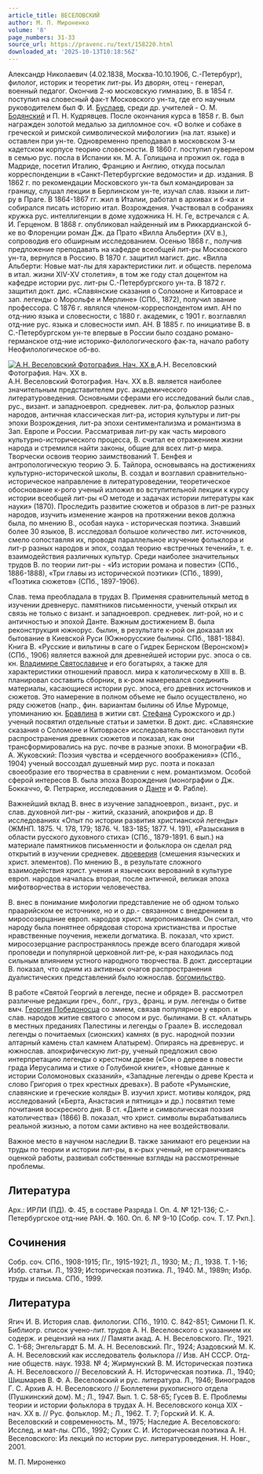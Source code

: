 ```yaml
---
article_title: ВЕСЕЛОВСКИЙ
author: М. П. Мироненко
volume: '8'
page_numbers: 31-33
source_url: https://pravenc.ru/text/158220.html
downloaded_at: '2025-10-13T10:18:56Z'
---
```


Александр Николаевич (4.02.1838, Москва-10.10.1906, С.-Петербург), филолог, историк и теоретик лит-ры. Из дворян, отец - генерал, военный педагог. Окончив 2-ю московскую гимназию, В. в 1854 г. поступил на словесный фак-т Московского ун-та, где его научным руководителем был Ф. И. [Буслаев](https://pravenc.ru/text/Буслаев.html), среди др. учителей - О. М. [Бодянский](https://pravenc.ru/text/Бодянский.html) и П. Н. Кудрявцев. После окончания курса в 1858 г. В. был награжден золотой медалью за дипломное соч. «О волке и собаке в греческой и римской символической мифологии» (на лат. языке) и оставлен при ун-те. Одновременно преподавал в московском 3-м кадетском корпусе теорию словесности. В 1860 г. поступил гувернером в семью рус. посла в Испании кн. М. А. Голицына и прожил ок. года в Мадриде, посетил Италию, Францию и Англию, откуда посылал корреспонденции в «Санкт-Петербургские ведомости» и др. издания. В 1862 г. по рекомендации Московского ун-та был командирован за границу, слушал лекции в Берлинском ун-те, изучал слав. языки и лит-ру в Праге. В 1864-1867 гг. жил в Италии, работал в архивах и б-ках и собирался писать историю итал. Возрождения. Участвовал в собраниях кружка рус. интеллигенции в доме художника Н. Н. Ге, встречался с А. И. Герценом. В 1868 г. опубликовал найденный им в Риккардианской б-ке во Флоренции роман Дж. да Прато «Вилла Альберти» (XV в.), сопроводив его обширным исследованием. Осенью 1868 г., получив предложение преподавать на кафедре всеобщей лит-ры Московского ун-та, вернулся в Россию. В 1870 г. защитил магист. дис. «Вилла Альберти: Новые мат-лы для характеристики лит. и обществ. перелома в итал. жизни XIV-XV столетия», в том же году стал доцентом на кафедре истории рус. лит-ры С.-Петербургского ун-та. В 1872 г. защитил докт. дис. «Славянские сказания о Соломоне и Китоврасе и зап. легенды о Морольфе и Мерлине» (СПб., 1872), получил звание профессора. С 1876 г. являлся членом-корреспондентом имп. АН по отд-нию языка и словесности, с 1880 г. академик, с 1901 г. возглавлял отд-ние рус. языка и словесности имп. АН. В 1885 г. по инициативе В. в С.-Петербургском ун-те впервые в России было создано романо-германское отд-ние историко-филологического фак-та, начало работу Неофилологическое об-во.

[![А.Н. Веселовский Фотография. Нач. XX в.](https://pravenc.ru/data/614/464/1234/i200.jpg "Кликните для увеличения картинки")](https://pravenc.ru/data/614/464/1234/i400.jpg)А.Н. Веселовский Фотография. Нач. XX в.  
А.Н. Веселовский Фотография. Нач. XX в.В. является наиболее значительным представителем рус. академического литературоведения. Основными сферами его исследований были слав., рус., визант. и западноевроп. средневек. лит-ра, фольклор разных народов, античная классическая лит-ра, история культуры и лит-ры эпохи Возрождения, лит-ра эпохи сентиментализма и романтизма в Зап. Европе и России. Рассматривая лит-ру как часть мирового культурно-исторического процесса, В. считал ее отражением жизни народа и стремился найти законы, общие для всех лит-р мира. Творчески освоив теорию заимствований Т. Бенфея и антропологическую теорию Э. Б. Тайлора, основываясь на достижениях культурно-исторической школы, В. создал и возглавил сравнительно-историческое направление в литературоведении, теоретическое обоснование к-рого ученый изложил во вступительной лекции к курсу истории всеобщей лит-ры «О методе и задачах истории литературы как науки» (1870). Проследить развитие сюжетов и образов в лит-ре разных народов, изучить изменение жанров на протяжении веков должна была, по мнению В., особая наука - историческая поэтика. Знавший более 30 языков, В. исследовал большое количество лит. источников, смело сопоставляя их, проводя параллельное изучение фольклора и лит-р разных народов и эпох, создал теорию «встречных течений», т. е. взаимодействия различных культур. Среди наиболее значительных трудов В. по теории лит-ры - «Из истории романа и повести» (СПб., 1886-1888), «Три главы из исторической поэтики» (СПб., 1899), «Поэтика сюжетов» (СПб., 1897-1906).

Слав. тема преобладала в трудах В. Применяя сравнительный метод в изучении древнерус. памятников письменности, ученый открыл их связь не только с визант. и западноевроп. средневек. лит-рой, но и с античностью и эпохой Данте. Важным достижением В. была реконструкция южнорус. былин, в результате к-рой он доказал их бытование в Киевской Руси (Южнорусские былины. СПб., 1881-1884). Книга В. «Русские и вильтины в саге о Гидрек Бернском (Веронском)» (СПб., 1906) является важной для древнейшей истории рус. эпоса о св. кн. [Владимире Святославиче](<https://pravenc.ru/text/Владимире Святославиче.html>) и его богатырях, а также для характеристики отношений правосл. мира к католическому в XIII в. В. планировал составить сборник, в к-ром намеревался соединить материалы, касающиеся истории рус. эпоса, его древних источников и сюжетов. Это намерение в полном объеме не было осуществлено, но ряду сюжетов (напр., фин. вариантам былины об Илье Муромце, упоминанию кн. [Бравлина](https://pravenc.ru/text/Бравлина.html) в житии свт. [Стефана](https://pravenc.ru/text/Стефан.html) Сурожского и др.) ученый посвятил отдельные статьи и заметки. В докт. дис. «Славянские сказания о Соломоне и Китоврасе» исследователь восстановил пути распространения древних сюжетов и показал, как они трансформировались на рус. почве в разные эпохи. В монографии «В. А. Жуковский: Поэзия чувства и «сердечного воображения»» (СПб., 1904) ученый воссоздал душевный мир рус. поэта и показал своеобразие его творчества в сравнении с нем. романтизмом. Особой сферой интересов В. была эпоха Возрождения (монографии о Дж. Боккаччо, Ф. Петрарке, исследования о [Данте](https://pravenc.ru/text/Данте.html) и Ф. Рабле).

Важнейший вклад В. внес в изучение западноевроп., визант., рус. и слав. духовной лит-ры - житий, сказаний, апокрифов и др. В исследованиях «Опыт по истории развития христианской легенды» (ЖМНП. 1875. Ч. 178, 179; 1876. Ч. 183-185; 1877. Ч. 191), «Разыскания в области русского духовного стиха» (СПб., 1879-1891. 6 вып.) на материале памятников письменности и фольклора он сделал ряд открытий в изучении средневек. [двоеверия](https://pravenc.ru/text/двоеверия.html) (смешения языческих и христ. элементов). По мнению В., в результате сложного взаимодействия христ. учения и языческих верований в культуре европ. народов началась вторая, после античной, великая эпоха мифотворчества в истории человечества.

В. внес в понимание мифологии представление не об одном только праарийском ее источнике, но и о др.- связанном с внедрением в миросозерцание европ. народов христ. миропонимания. Он считал, что народу была понятнее обрядовая сторона христианства и простые нравственные поучения, нежели догматика. В. показал, что христ. миросозерцание распространялось прежде всего благодаря живой проповеди и популярной церковной лит-ре, к-рая находилась под сильным влиянием устного народного творчества. В докт. диссертации В. показал, что одним из активных очагов распространения дуалистических представлений было южнослав. [богомильство](https://pravenc.ru/text/богомильство.html).

В работе «Святой Георгий в легенде, песне и обряде» В. рассмотрел различные редакции греч., болг., груз., франц. и рум. легенды о битве вмч. [Георгия Победоносца](<https://pravenc.ru/text/ГЕОРГИЙ  вмч .html>) со змием, связав популярное у европ. и слав. народов житие святого с эпосом и рус. былинами. В ст. «Алатырь в местных преданиях Палестины и легенды о Граале» В. исследовал легенды о почитаемых (сионских) камнях (в рус. народной поэзии алтарный камень стал камнем Алатырем). Опираясь на древнерус. и южнослав. апокрифическую лит-ру, ученый предложил свою интерпретацию легенды о крестном древе («Сон о дереве в повести града Иерусалима и стихе о Голубиной книге», «Новые данные к истории Соломоновых сказаний», «Западные легенды о древе Креста и слово Григория о трех крестных древах»). В работе «Румынские, славянские и греческие коляды» В. изучил христ. мотивы колядок, ряд исследований («Берта, Анастасия и пятница» и др.) посвятил теме почитания воскресного дня. В ст. «Данте и символическая поэзия католичества» (1866) В. показал, что христ. символы вырабатывались реальной жизнью, а потом сами активно на нее воздействовали.

Важное место в научном наследии В. также занимают его рецензии на труды по теории и истории лит-ры, в к-рых ученый, не ограничиваясь оценкой работы, развивал собственные взгляды на рассмотренные проблемы.

## Литература

Арх.: ИРЛИ (ПД). Ф. 45, в составе Разряда I. Оп. 4. № 121-136; С.-Петербургское отд-ние РАН. Ф. 160. Оп. 6. № 9-10 [Собр. соч. Т. 17. Ркп.].

## Сочинения

Собр. соч. СПб., 1908-1915; Пг., 1915-1921; Л., 1930; М.; Л., 1938. Т. 1-16; Избр. статьи. Л., 1939; Историческая поэтика. Л., 1940. М., 1989п; Избр. труды и письма. СПб., 1999.

## Литература

Ягич И. В. История слав. филологии. СПб., 1910. С. 842-851; Симони П. К. Библиогр. список учено-лит. трудов А. Н. Веселовского с указанием их содерж. и рецензий на них // Памяти акад. А. Н. Веселовского. Пг., 1921. С. 1-68; Энгельгардт Б. М. А. Н. Веселовский. Пг., 1924; Азадовский М. К. А. Н. Веселовский как исследователь фольклора // Изв. АН СССР. Отд-ние обществ. наук. 1938. № 4; Жирмунский В. М. Историческая поэтика А. Н. Веселовского // Веселовский А. Н. Историческая поэтика. Л., 1940; Шишмарев В. Ф. А. Веселовский и рус. литература. Л., 1946; Виноградов Г. С. Архив А. Н. Веселовского // Бюллетени рукописного отдела (Пушкинский дом). М.; Л., 1947. Вып. 1. С. 58-65; Гусев В. Е. Проблемы теории и истории фольклора в трудах А. Н. Веселовского конца XIX - нач. XX в. // Рус. фольклор. М.; Л., 1962. Т. 7; Горский И. К. А. Веселовский и современность. М., 1975; Наследие А. Веселовского: Исслед. и мат-лы. СПб., 1992; Сухих С. И. Историческая поэтика А. Н. Веселовского: Из лекций по истории рус. литературоведения. Н. Новг., 2001.

М. П. Мироненко
